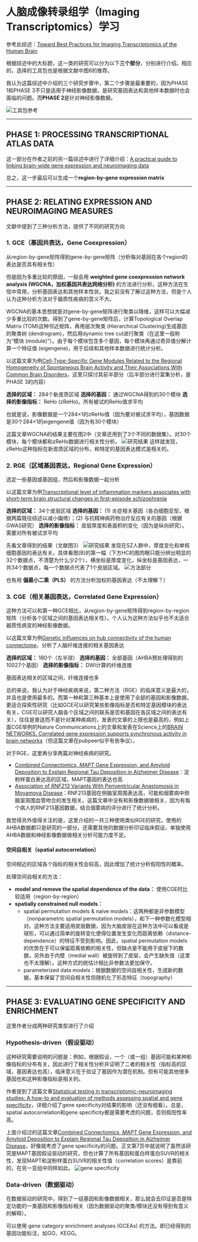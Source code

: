 # 人脑成像转录组学（Imaging Transcriptomics）学习

参考此综述：[Toward Best Practices for Imaging Transcriptomics of the Human Brain](https://linkinghub.elsevier.com/retrieve/pii/S0006322322017103)

根据综述中的大标题，这一类的研究可以分为以下**三个部分**，分别进行介绍。相应的，选择的工具包也是根据文献中图6的推荐。

我认为这篇综述中介绍的三个研究步骤中，第二个步骤是最重要的，因为PHASE 1和PHASE 3不只是适用于神经影像数据，是研究基因表达和其他样本数据时也会面临的问题。而**PHASE 2**是针对神经影像数据。

![工具包参考](Imaging_Transcriptomics-1.png)

---

## PHASE 1: PROCESSING TRANSCRIPTIONAL ATLAS DATA
这一部分在作者之前的另一篇综述中进行了详细介绍：[A practical guide to linking brain-wide gene expression and neuroimaging data](https://linkinghub.elsevier.com/retrieve/pii/S1053811919300114)

总之，这一步最后可以生成一个**region-by-gene expression matrix**

---

## PHASE 2: RELATING EXPRESSION AND NEUROIMAGING MEASURES
文献中提到了三种分析方法，提供了不同的研究方向

### 1. GCE（基因共表达，Gene Coexpression）
从region-by-gene矩阵得到gene-by-gene矩阵（分析每对基因在各个region的表达是否具有相关性）

但是因为多重比较的原因，一般会用 **weighted gene coexpression network analysis (WGCNA，加权基因共表达网络分析)** 的方法进行分析。这种方法在生信中常用，分析基因表达和其他样本性状。我之前没有了解过这种方法，但是个人认为这种分析方法对于器质性疾病的意义不大。

WGCNA的基本思想就是对gene-by-gene矩阵进行聚类以降维，这样可以大幅减少多重比较的次数。得到了gene-by-gene矩阵后，计算Topological Overlap Matrix (TOM)这种邻近矩阵，再用层次聚类 (Hierarchical Clustering)生成基因的聚类树 (dendrogram)，然后用dynamic tree cut进行聚类（在这里一般称为“模块 (module)”）。由于每个模块包含多个基因，每个模块再通过奇异值分解计算一个特征值 (eigengene)，用于后续和其他样本数据进行统计分析。

以这篇文章为例[Cell-Type-Specific Gene Modules Related to the Regional Homogeneity of Spontaneous Brain Activity and Their Associations With Common Brain Disorders](https://www.frontiersin.org/articles/10.3389/fnins.2021.639527/full)，这里只探讨其前半部分（后半部分进行富集分析，是PHASE 3的内容）

**选择的区域：** 284个新皮质区域
**选择的基因：** 通过WGCNA得到的30个模块
**选择的影像指标：** ReHo (zReHo)。所有被试的ReHo值求平均

也就是说，影像数据是一个284×1的zReHo值（因为要对被试求平均），基因数据是30个284×1的eigengene值（因为有30个模块）

这篇文章WGCNA的结果主要在图2中（文章还用到了3个不同的数据集）。对30个模块，每个模块都和zReHo数据进行相关性分析。
![研究结果](Imaging_Transcriptomics-4.png)
这样就发现，zReHo这种指标在新皮质区域的分布，和特定的基因表达模式是相关的。

### 2. RGE（区域基因表达，Regional Gene Expression）
选定一些基因或基因组，然后和影像数据一起分析

以这篇文章为例[Transcriptional level of inflammation markers associates with short-term brain structural changes in first-episode schizophrenia](https://bmcmedicine.biomedcentral.com/articles/10.1186/s12916-023-02963-y)

**选择的区域：** 34个皮层区域
**选择的基因：** (1) 炎症相关基因（各白细胞亚型，根据两篇既往综述以减小偏倚）；(2) 与抗精神病药物治疗反应有关的基因（根据GWAS研究）
**选择的影像指标：** 皮层厚度和表面积的变化（因为是纵向研究）。需要对所有被试求平均

先看文章得到的结果（文献图3）
![研究结果](Imaging_Transcriptomics-2.png)
发现在SZ人群中，厚度变化和单核细胞基因的表达有关。具体看图(B)的第一幅（下方HC的图肉眼只能分辨出明显的32个数据点，不清楚为什么少2个），横坐标是厚度变化，纵坐标是基因表达，一共34个数据点，每一个数据点代表了1个皮层区域。
![方法部分](Imaging_Transcriptomics-3.png)

也有用 **偏最小二乘（PLS）** 的方法分析加权的基因表达（不太理解？）

### 3. CGE（相关基因表达，Correlated Gene Expression）
这种方法可以和第一种GCE相比，从region-by-gene矩阵得到region-by-region矩阵（分析各个区域之间的基因表达相关性）。个人认为这种方法似乎也不太适合器质性病变的神经影像数据。

以这篇文章为例[Genetic influences on hub connectivity of the human connectome](https://www.nature.com/articles/s41467-021-24306-2)，分析了人脑纤维连接的相关基因表达

**选择的区域：** 180个（左半球）
**选择的基因：** 全部基因（AHBA预处理得到的10027个基因）
**选择的影像指标：** DWI计算的纤维连接

基因表达相关的区域之间，纤维连接也多

总的来说，我认为对于神经疾病来说，第二种方法（RGE）的临床意义是最大的，并且也是使用最多的。而第一种和第三种基本上是使用了全部的基因和影像数据，更适合探索性研究（比如GCE可以研究某些影像指标是否和特定基因模块的表达有关，CGE可以研究人脑各个区域之间的联系是否和基因在各区域之间的表达有关），往往是普适而不是针对某种疾病的，发表的文章的上限也是最高的，例如上面CGE举例的Nature Communications上的文章和发表在Science上的[BRAIN NETWORKS. Correlated gene expression supports synchronous activity in brain networks](https://www.science.org/doi/10.1126/science.1255905)（但这篇文章在pubpeer似乎有些争议）。

对于RGE，这里再分享两篇对神经疾病的研究。

- [Combined Connectomics, <span style="font-variant:small-caps;"> <i>MAPT</i> </span> Gene Expression, and Amyloid Deposition to Explain Regional Tau Deposition in Alzheimer Disease](https://onlinelibrary.wiley.com/doi/10.1002/ana.26818)：淀粉样蛋白表达高的区域，MAPT基因的表达也高
- [Association of <i>RNF213</i> Variants With Periventricular Anastomosis in Moyamoya Disease](https://www.ahajournals.org/doi/10.1161/STROKEAHA.121.038066)：RNF213基因在侧脑室周围表达高，可能和烟雾病中侧脑室周围血管吻合的发生相关。这篇文章中没有和影像数据做相关，因为有每个病人的RNF213基因数据，结合烟雾病的评分进行了统计分析。

我觉得另外值得关注的是，这里介绍的一共三种使用类似RGE的研究，使用的AHBA数据都只是研究的一部分。还需要其他的数据分析印证临床假设，单独使用AHBA数据和神经影像数据做相关分析可能力度不足。

#### 空间自相关（spatial autocorrelation）
空间相近的区域各个指标的相关性会较高，因此增加了统计分析假阳性的概率。

处理空间自相关的方法：
-  **model and remove the spatial dependence of the data：** 使用CGE时比较适用（region-by-region）
-  **spatially constrained null models：**
    - spatial permutation models & naive models：这两种都是非参数模型（nonparametric spatial permutation models），和下一种参数化模型相对。这种方法主要适用皮层数据，因为大脑皮层在这种方法中可以看成是球形，可以通过简单的旋转变化使得位置发生变化而距离依赖（distance-dependence）的特征不受到影响。因此，spatial permutation models的优势在于可以保留距离依赖的相关性，但缺点是不能用于皮层下的数据，另外由于内壁（medial wall）被旋转到了皮层，会产生缺失值（这里也不太理解）。这种方式的统估计相比非参数法更加保守。
    - parameterized data models：根据数据的空间自相关性，生成新的数据，基本保留了空间自相关性但随机化了形态特征（topography）

---

## PHASE 3: EVALUATING GENE SPECIFICITY AND ENRICHMENT
这里作者分成两种研究类型进行了介绍

### Hypothesis-driven（假设驱动）
这种研究需要说明的问题是：例如，根据假设，一个（或一组）基因可能和某种影像指标的分布有关，因此进行了相关性分析并证明了二者的相关性（指标高的区域，基因表达也高），临床意义在于验证了基因作为潜在机制。但有可能其他很多基因也和这种影像指标是相关的。

作者提到了这篇文章[Statistical testing in transcriptomic-neuroimaging studies: A how-to and evaluation of methods assessing spatial and gene specificity](https://onlinelibrary.wiley.com/doi/full/10.1002/hbm.25711)，详细介绍了gene specificity对结果的影响（还没有细看）。总是，spatial autocorrelation和gene specificity都是需要考虑的问题，否则假阳性率高。

上面介绍过的这篇文章[Combined Connectomics, <span style="font-variant:small-caps;"> <i>MAPT</i> </span> Gene Expression, and Amyloid Deposition to Explain Regional Tau Deposition in Alzheimer Disease](https://onlinelibrary.wiley.com/doi/10.1002/ana.26818)，好像就考虑了gene specificity的问题。正文第7页中就说明了虽然该研究是MAPT基因假设驱动的研究，但也计算了所有基因和蛋白样蛋白SUVR的相关性，发现MAPT和淀粉样蛋白SUVR的相关性值（correlation scores）是靠前的，在另一亚组中同样如此。
![gene specificity](Imaging_Transcriptomics-5.png)


### Data-driven（数据驱动）
在数据驱动的研究中，得到了一组基因和影像数据相关，那么就会去印证是否是特定功能的一类基因和影像指标相关（因为数据驱动的聚类/模块还没有得到有意义的解释）。

可以使用 gene category enrichment analyses (GCEAs) 的方法。即已经得到的基因功能标注，如GO、KEGG。